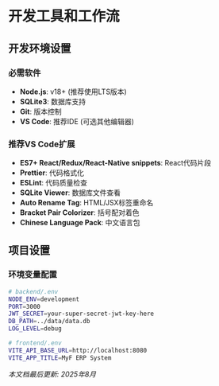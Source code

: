 # 开发工具和工作流

## 开发环境设置

### 必需软件
- **Node.js**: v18+ (推荐使用LTS版本)
- **SQLite3**: 数据库支持
- **Git**: 版本控制
- **VS Code**: 推荐IDE (可选其他编辑器)

### 推荐VS Code扩展
- **ES7+ React/Redux/React-Native snippets**: React代码片段
- **Prettier**: 代码格式化
- **ESLint**: 代码质量检查
- **SQLite Viewer**: 数据库文件查看
- **Auto Rename Tag**: HTML/JSX标签重命名
- **Bracket Pair Colorizer**: 括号配对着色
- **Chinese Language Pack**: 中文语言包

## 项目设置

### 环境变量配置
```bash
# backend/.env
NODE_ENV=development
PORT=3000
JWT_SECRET=your-super-secret-jwt-key-here
DB_PATH=../data/data.db
LOG_LEVEL=debug

# frontend/.env
VITE_API_BASE_URL=http://localhost:8080
VITE_APP_TITLE=MyF ERP System
```

*本文档最后更新: 2025年8月*
